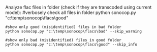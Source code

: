Analyze flac files in folder (check if they are transcoded using current model):
    #verbosely check all files in folder
    python sonocop.py "c:\temp\sonocop\flacs\good"

    #show only good (misidentified) files in bad folder
    python sonocop.py "c:\temp\sonocop\flacs\bad" --skip_warning

    #show only bad (misidentified) files in good folder
    python sonocop.py "c:\temp\sonocop\flacs\good" --skip_info


